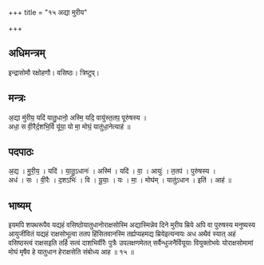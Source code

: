 +++
title = "१५ अद्या मुरीय"

+++
## अधिमन्त्रम्
इन्द्रासोमौ रक्षोहणौ। वसिष्ठः। त्रिष्टुप्।

## मन्त्रः
अ॒द्या मु॑रीय॒ यदि॑ यातु॒धानो॒ अस्मि॒ यदि॒ वायु॑स्त॒तप॒ पूरु॑षस्य ।  
अधा॒ स वी॒रैर्द॒शभि॒र्वि यू॑या॒ यो मा॒ मोघं॒ यातु॑धा॒नेत्याह॑ ॥

## पदपाठः
अ॒द्य । मु॒री॒य॒ । यदि॑ । या॒तु॒ऽधानः॑ । अस्मि॑ । यदि॑ । वा॒ । आयुः॑ । त॒तप॑ । पुरु॑षस्य ।  
अध॑ । सः । वी॒रैः । द॒शऽभिः॑ । वि । यू॒याः॒ । यः । मा॒ । मोघ॑म् । यातु॑ऽधान । इति॑ । आह॑ ॥

## भाष्यम्
इयमपि शपथरूपैव यद्यहं वसिष्ठोयातुधानोराक्षसोस्मि अद्यास्मिन्नेव दिने मुरीय म्रिये अपि वा पुरुषस्य मनुष्यस्य आयुजींवितं यद्यहं राक्षसोभूत्वा ततप हिंसितवानस्मि तर्ह्यप्यहमद्य म्रियेइत्यन्वयः अध अथैवं स्यात् अहं वसिष्ठस्त्वं राक्षसइति तर्हि सत्वं दाशभिर्वीरैः पुत्रैः उपलक्षणमेतत् सर्वैन्धुजनैर्वियूयाः वियुक्तोभवेः योराक्षसोमामां मोघं मृषैव हे यातुधान हेराक्षसेति संबोध्य आह ॥ १५ ॥